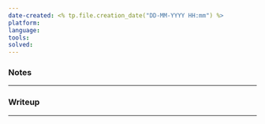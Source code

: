 ```yaml
---
date-created: <% tp.file.creation_date("DD-MM-YYYY HH:mm") %>
platform:
language:
tools: 
solved: 
---
```


### Notes
----

### Writeup
----

